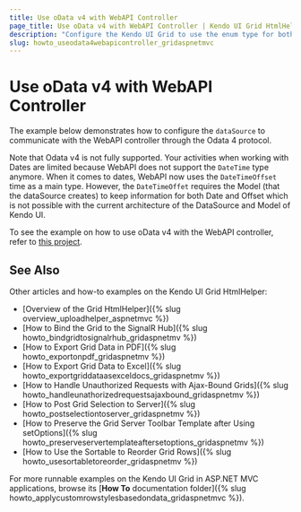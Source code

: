 ```yaml
---
title: Use oData v4 with WebAPI Controller
page_title: Use oData v4 with WebAPI Controller | Kendo UI Grid HtmlHelper
description: "Configure the Kendo UI Grid to use the enum type for both displaying and editing."
slug: howto_useodata4webapicontroller_gridaspnetmvc
---
```


# Use oData v4 with WebAPI Controller

The example below demonstrates how to configure the `dataSource` to communicate with the WebAPI controller through the Odata 4 protocol.

Note that Odata v4 is not fully supported. Your activities when working with Dates are limited because WebAPI does not support the `DateTime` type anymore. When it comes to dates, WebAPI now uses the `DateTimeOffset` time as a main type. However, the `DateTimeOffet` requires the Model (that the dataSource creates) to keep information for both Date and Offset which is not possible with the current architecture of the DataSource and Model of Kendo UI.

To see the example on how to use oData v4 with the WebAPI controller, refer to [this project](https://github.com/telerik/ui-for-aspnet-mvc-examples/tree/master/grid/odata-v4-web-api-binding-wrappers).

## See Also

Other articles and how-to examples on the Kendo UI Grid HtmlHelper:

* [Overview of the Grid HtmlHelper]({% slug overview_uploadhelper_aspnetmvc %})
* [How to Bind the Grid to the SignalR Hub]({% slug howto_bindgridtosignalrhub_gridaspnetmv %})
* [How to Export Grid Data in PDF]({% slug howto_exportonpdf_gridaspnetmv %})
* [How to Export Grid Data to Excel]({% slug howto_exportgriddataasexceldocs_gridaspnetmv %})
* [How to Handle Unauthorized Requests with Ajax-Bound Grids]({% slug howto_handleunathorizedrequestsajaxbound_gridaspnetmv %})
* [How to Post Grid Selection to Server]({% slug howto_postselectiontoserver_gridaspnetmv %})
* [How to Preserve the Grid Server Toolbar Template after Using setOptions]({% slug howto_preserveservertemplateaftersetoptions_gridaspnetmv %})
* [How to Use the Sortable to Reorder Grid Rows]({% slug howto_usesortabletoreorder_gridaspnetmv %})

For more runnable examples on the Kendo UI Grid in ASP.NET MVC applications, browse its [**How To** documentation folder]({% slug howto_applycustomrowstylesbasedondata_gridaspnetmvc %}).
